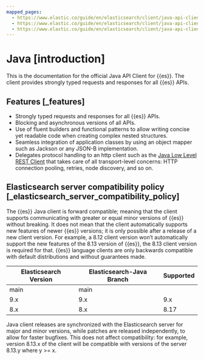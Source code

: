 ```yaml
---
mapped_pages:
  - https://www.elastic.co/guide/en/elasticsearch/client/java-api-client/current/index.html
  - https://www.elastic.co/guide/en/elasticsearch/client/java-api-client/current/introduction.html
  - https://www.elastic.co/guide/en/elasticsearch/client/java-api-client/current/migrate-hlrc.html
---
```


# Java [introduction]

This is the documentation for the official Java API Client for {{es}}. The client provides strongly typed requests and responses for all {{es}} APIs.


## Features [_features]

* Strongly typed requests and responses for all {{es}} APIs.
* Blocking and asynchronous versions of all APIs.
* Use of fluent builders and functional patterns to allow writing concise yet readable code when creating complex nested structures.
* Seamless integration of application classes by using an object mapper such as Jackson or any JSON-B implementation.
* Delegates protocol handling to an http client such as the [Java Low Level REST Client](transport/rest-client/index.md) that takes care of all transport-level concerns: HTTP connection pooling, retries, node discovery, and so on.


## Elasticsearch server compatibility policy [_elasticsearch_server_compatibility_policy]

The {{es}} Java client is forward compatible; meaning that the client supports communicating with greater or equal minor versions of {{es}} without breaking. It does not mean that the client automatically supports new features of newer {{es}} versions; it is only possible after a release of a new client version. For example, a 8.12 client version won’t automatically support the new features of the 8.13 version of {{es}}, the 8.13 client version is required for that. {{es}} language clients are only backwards compatible with default distributions and without guarantees made.

| Elasticsearch Version | Elasticsearch-Java Branch | Supported |
|-----------------------|---------------------------|-----------|
| main                  | main                      |           |
| 9.x                   | 9.x                       | 9.x       |
| 8.x                   | 8.x                       | 8.17      |

Java client releases are synchronized with the Elasticsearch server for major and minor versions, while patches are released independently, to allow for faster bugfixes. This does not affect compatibility: for example, version 8.13.x of the client will be compatible with versions of the server 8.13.y where y >= x. 
